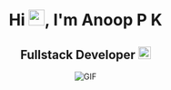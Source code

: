 <h1 align="center">Hi <img src="https://github.com/anoopaneesh/anoopaneesh/blob/main/icons/Hi.gif" width="28px"/>, I'm Anoop P K</h1>
<h2 align="center">
<!--   <img src="https://komarev.com/ghpvc/?username=anoopaneesh&color=dc143c&style=for-the-badge" alt="Profile Views" style="height:21px;"> -->
  Fullstack Developer
  <a href="https://anooppk.vercel.app">
    <img src="https://img.shields.io/badge/Portfolio-543DE0?style=for-the-badge&logo=About.me&logoColor=white" alt="Portfolio" style="height:22px;">
  </a>
</h2>
<div align="center">
 <img alt="GIF" src="https://media0.giphy.com/media/v1.Y2lkPTc5MGI3NjExZ2oxNGxtdG5lZDc3enA3aW5yMWFtNmhlbHp5Y2EyM2h2eWdocDd6MSZlcD12MV9pbnRlcm5hbF9naWZfYnlfaWQmY3Q9Zw/vCpSKY03aSg9XkKFcW/giphy.webp" />
</div>
